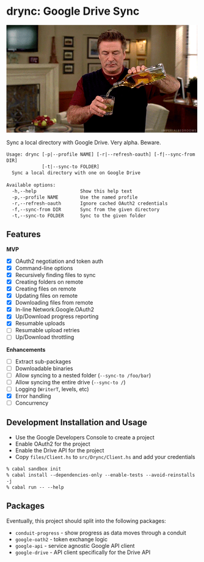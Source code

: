 # drync: Google Drive Sync

![drynk](images/boozetime.gif)

Sync a local directory with Google Drive. Very alpha. Beware.

```
Usage: drync [-p|--profile NAME] [-r|--refresh-oauth] [-f|--sync-from DIR]
             [-t|--sync-to FOLDER]
  Sync a local directory with one on Google Drive

Available options:
  -h,--help                Show this help text
  -p,--profile NAME        Use the named profile
  -r,--refresh-oauth       Ignore cached OAuth2 credentials
  -f,--sync-from DIR       Sync from the given directory
  -t,--sync-to FOLDER      Sync to the given folder
```

## Features

**MVP**

- [x] OAuth2 negotiation and token auth
- [x] Command-line options
- [x] Recursively finding files to sync
- [x] Creating folders on remote
- [x] Creating files on remote
- [x] Updating files on remote
- [x] Downloading files from remote
- [x] In-line Network.Google.OAuth2
- [x] Up/Download progress reporting
- [x] Resumable uploads
- [ ] Resumable upload retries
- [ ] Up/Download throttling

**Enhancements**

- [ ] Extract sub-packages
- [ ] Downloadable binaries
- [ ] Allow syncing to a nested folder (`--sync-to /foo/bar`)
- [ ] Allow syncing the entire drive (`--sync-to /`)
- [ ] Logging (`WriterT`, levels, etc)
- [x] Error handling
- [ ] Concurrency

## Development Installation and Usage

- Use the Google Developers Console to create a project
- Enable OAuth2 for the project
- Enable the Drive API for the project
- Copy `files/Client.hs` to `src/Drync/Client.hs` and add your credentials

```
% cabal sandbox init
% cabal install --dependencies-only --enable-tests --avoid-reinstalls -j
% cabal run -- --help
```

## Packages

Eventually, this project should split into the following packages:

- `conduit-progress` - show progress as data moves through a conduit
- `google-oath2` - token exchange logic
- `google-api` - service agnostic Google API client
- `google-drive` - API client specifically for the Drive API
